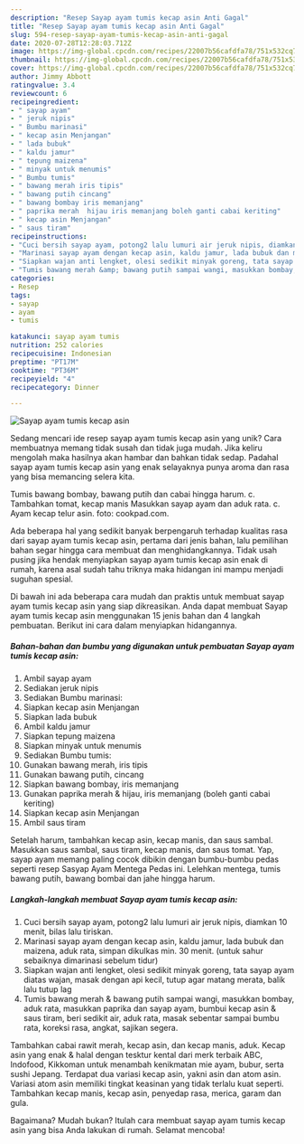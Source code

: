 ```yaml
---
description: "Resep Sayap ayam tumis kecap asin Anti Gagal"
title: "Resep Sayap ayam tumis kecap asin Anti Gagal"
slug: 594-resep-sayap-ayam-tumis-kecap-asin-anti-gagal
date: 2020-07-28T12:28:03.712Z
image: https://img-global.cpcdn.com/recipes/22007b56cafdfa78/751x532cq70/sayap-ayam-tumis-kecap-asin-foto-resep-utama.jpg
thumbnail: https://img-global.cpcdn.com/recipes/22007b56cafdfa78/751x532cq70/sayap-ayam-tumis-kecap-asin-foto-resep-utama.jpg
cover: https://img-global.cpcdn.com/recipes/22007b56cafdfa78/751x532cq70/sayap-ayam-tumis-kecap-asin-foto-resep-utama.jpg
author: Jimmy Abbott
ratingvalue: 3.4
reviewcount: 6
recipeingredient:
- " sayap ayam"
- " jeruk nipis"
- " Bumbu marinasi"
- " kecap asin Menjangan"
- " lada bubuk"
- " kaldu jamur"
- " tepung maizena"
- " minyak untuk menumis"
- " Bumbu tumis"
- " bawang merah iris tipis"
- " bawang putih cincang"
- " bawang bombay iris memanjang"
- " paprika merah  hijau iris memanjang boleh ganti cabai keriting"
- " kecap asin Menjangan"
- " saus tiram"
recipeinstructions:
- "Cuci bersih sayap ayam, potong2 lalu lumuri air jeruk nipis, diamkan 10 menit, bilas lalu tiriskan."
- "Marinasi sayap ayam dengan kecap asin, kaldu jamur, lada bubuk dan maizena, aduk rata, simpan dikulkas min. 30 menit. (untuk sahur sebaiknya dimarinasi sebelum tidur)"
- "Siapkan wajan anti lengket, olesi sedikit minyak goreng, tata sayap ayam diatas wajan, masak dengan api kecil, tutup agar matang merata, balik lalu tutup lag"
- "Tumis bawang merah &amp; bawang putih sampai wangi, masukkan bombay, aduk rata, masukkan paprika dan sayap ayam, bumbui kecap asin &amp; saus tiram, beri sedikit air, aduk rata, masak sebentar sampai bumbu rata, koreksi rasa, angkat, sajikan segera."
categories:
- Resep
tags:
- sayap
- ayam
- tumis

katakunci: sayap ayam tumis 
nutrition: 252 calories
recipecuisine: Indonesian
preptime: "PT17M"
cooktime: "PT36M"
recipeyield: "4"
recipecategory: Dinner

---
```



![Sayap ayam tumis kecap asin](https://img-global.cpcdn.com/recipes/22007b56cafdfa78/751x532cq70/sayap-ayam-tumis-kecap-asin-foto-resep-utama.jpg)

Sedang mencari ide resep sayap ayam tumis kecap asin yang unik? Cara membuatnya memang tidak susah dan tidak juga mudah. Jika keliru mengolah maka hasilnya akan hambar dan bahkan tidak sedap. Padahal sayap ayam tumis kecap asin yang enak selayaknya punya aroma dan rasa yang bisa memancing selera kita.

Tumis bawang bombay, bawang putih dan cabai hingga harum. c. Tambahkan tomat, kecap manis Masukkan sayap ayam dan aduk rata. c. Ayam kecap telur asin. foto: cookpad.com.

Ada beberapa hal yang sedikit banyak berpengaruh terhadap kualitas rasa dari sayap ayam tumis kecap asin, pertama dari jenis bahan, lalu pemilihan bahan segar hingga cara membuat dan menghidangkannya. Tidak usah pusing jika hendak menyiapkan sayap ayam tumis kecap asin enak di rumah, karena asal sudah tahu triknya maka hidangan ini mampu menjadi suguhan spesial.


Di bawah ini ada beberapa cara mudah dan praktis untuk membuat sayap ayam tumis kecap asin yang siap dikreasikan. Anda dapat membuat Sayap ayam tumis kecap asin menggunakan 15 jenis bahan dan 4 langkah pembuatan. Berikut ini cara dalam menyiapkan hidangannya.

<!--inarticleads1-->

##### Bahan-bahan dan bumbu yang digunakan untuk pembuatan Sayap ayam tumis kecap asin:

1. Ambil  sayap ayam
1. Sediakan  jeruk nipis
1. Sediakan  Bumbu marinasi:
1. Siapkan  kecap asin Menjangan
1. Siapkan  lada bubuk
1. Ambil  kaldu jamur
1. Siapkan  tepung maizena
1. Siapkan  minyak untuk menumis
1. Sediakan  Bumbu tumis:
1. Gunakan  bawang merah, iris tipis
1. Gunakan  bawang putih, cincang
1. Siapkan  bawang bombay, iris memanjang
1. Gunakan  paprika merah &amp; hijau, iris memanjang (boleh ganti cabai keriting)
1. Siapkan  kecap asin Menjangan
1. Ambil  saus tiram


Setelah harum, tambahkan kecap asin, kecap manis, dan saus sambal. Masukkan saus sambal, saus tiram, kecap manis, dan saus tomat. Yap, sayap ayam memang paling cocok dibikin dengan bumbu-bumbu pedas seperti resep Sasyap Ayam Mentega Pedas ini. Lelehkan mentega, tumis bawang putih, bawang bombai dan jahe hingga harum. 

<!--inarticleads2-->

##### Langkah-langkah membuat Sayap ayam tumis kecap asin:

1. Cuci bersih sayap ayam, potong2 lalu lumuri air jeruk nipis, diamkan 10 menit, bilas lalu tiriskan.
1. Marinasi sayap ayam dengan kecap asin, kaldu jamur, lada bubuk dan maizena, aduk rata, simpan dikulkas min. 30 menit. (untuk sahur sebaiknya dimarinasi sebelum tidur)
1. Siapkan wajan anti lengket, olesi sedikit minyak goreng, tata sayap ayam diatas wajan, masak dengan api kecil, tutup agar matang merata, balik lalu tutup lag
1. Tumis bawang merah &amp; bawang putih sampai wangi, masukkan bombay, aduk rata, masukkan paprika dan sayap ayam, bumbui kecap asin &amp; saus tiram, beri sedikit air, aduk rata, masak sebentar sampai bumbu rata, koreksi rasa, angkat, sajikan segera.


Tambahkan cabai rawit merah, kecap asin, dan kecap manis, aduk. Kecap asin yang enak &amp; halal dengan tesktur kental dari merk terbaik ABC, Indofood, Kikkoman untuk menambah kenikmatan mie ayam, bubur, serta sushi Jepang. Terdapat dua variasi kecap asin, yakni asin dan atom asin. Variasi atom asin memiliki tingkat keasinan yang tidak terlalu kuat seperti. Tambahkan kecap manis, kecap asin, penyedap rasa, merica, garam dan gula. 

Bagaimana? Mudah bukan? Itulah cara membuat sayap ayam tumis kecap asin yang bisa Anda lakukan di rumah. Selamat mencoba!

